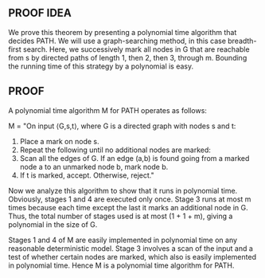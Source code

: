 ## PROOF IDEA

We prove this theorem by presenting a polynomial time algorithm that decides PATH. 
We will use a graph-searching method, in this case breadth-first search. Here, we successively mark all nodes in G that are reachable from s by directed paths of length 1, then 2, then 3, through m. Bounding the running time of this strategy by a polynomial is easy.

## PROOF

A polynomial time algorithm M for PATH operates as follows:

M = "On input ⟨G,s,t⟩, where G is a directed graph with nodes s and t:

1. Place a mark on node s.
2. Repeat the following until no additional nodes are marked:
3. Scan all the edges of G. If an edge (a,b) is found going from a marked node a to an unmarked node b, mark node b.
4. If t is marked, accept. Otherwise, reject."

Now we analyze this algorithm to show that it runs in polynomial time. Obviously, stages 1 and 4 are executed only once. Stage 3 runs at most m times because each time except the last it marks an additional node in G. Thus, the total number of stages used is at most (1 + 1 + m), giving a polynomial in the size of G.

Stages 1 and 4 of M are easily implemented in polynomial time on any reasonable deterministic model. Stage 3 involves a scan of the input and a test of whether certain nodes are marked, which also is easily implemented in polynomial time. Hence M is a polynomial time algorithm for PATH.
